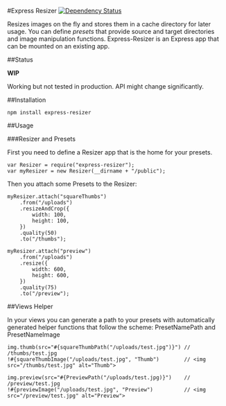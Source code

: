 #Express Resizer [![Dependency Status](https://gemnasium.com/thomaspeklak/express-resizer.png)](https://gemnasium.com/thomaspeklak/express-resizer)

Resizes images on the fly and stores them in a cache directory for later usage. You can define _presets_ that provide source and target directories and image manipulation functions. Express-Resizer is an Express app that can be mounted on an existing app.

##Status

__WIP__

Working but not tested in production. API might change significantly.

##Installation

    npm install express-resizer

##Usage

###Resizer and Presets

First you need to define a Resizer app that is the home for your presets.

    var Resizer = require("express-resizer");
    var myResizer = new Resizer(__dirname + "/public");
    
Then you attach some Presets to the Resizer:
  
    myResizer.attach("squareThumbs")
        .from("/uploads")
        .resizeAndCrop({
            width: 100,
            height: 100,
        })
        .quality(50)
        .to("/thumbs");

    myResizer.attach("preview")
        .from("/uploads")
        .resize({
            width: 600,
            height: 600,
        })
        .quality(75)
        .to("/preview");


##Views Helper

In your views you can generate a path to your presets with automatically generated helper functions that follow the scheme: PresetNamePath and PresetNameImage

    img.thumb(src="#{squareThumbPath("/uploads/test.jpg")}") // /thumbs/test.jpg
    !#{squareThumbImage("/uploads/test.jpg", "Thumb")        // <img src="/thumbs/test.jpg" alt="Thumb">

    img.preview(src="#{PreviewPath("/uploads/test.jpg)}")    // /preview/test.jpg
    !#{previewImage("/uploads/test.jpg", "Preview")          // <img src="/preview/test.jpg" alt="Preview">

